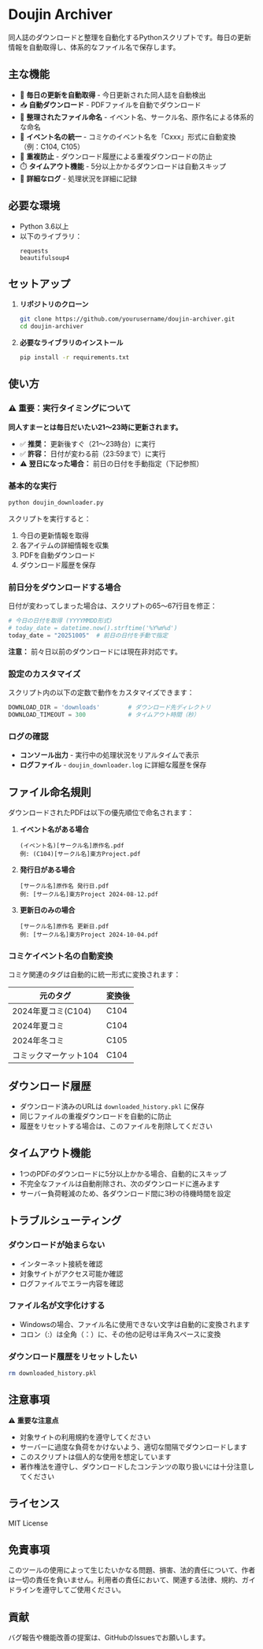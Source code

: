 # Doujin Archiver

同人誌のダウンロードと整理を自動化するPythonスクリプトです。毎日の更新情報を自動取得し、体系的なファイル名で保存します。

## 主な機能

- 📅 **毎日の更新を自動取得** - 今日更新された同人誌を自動検出
- 📥 **自動ダウンロード** - PDFファイルを自動でダウンロード
- 📁 **整理されたファイル命名** - イベント名、サークル名、原作名による体系的な命名
- 🎪 **イベント名の統一** - コミケのイベント名を「Cxxx」形式に自動変換（例：C104, C105）
- 🔄 **重複防止** - ダウンロード履歴による重複ダウンロードの防止
- ⏱️ **タイムアウト機能** - 5分以上かかるダウンロードは自動スキップ
- 📝 **詳細なログ** - 処理状況を詳細に記録

## 必要な環境

- Python 3.6以上
- 以下のライブラリ：
  ```
  requests
  beautifulsoup4
  ```

## セットアップ

1. **リポジトリのクローン**
   ```bash
   git clone https://github.com/yourusername/doujin-archiver.git
   cd doujin-archiver
   ```

2. **必要なライブラリのインストール**
   ```bash
   pip install -r requirements.txt
   ```

## 使い方

### ⚠️ 重要：実行タイミングについて

**同人すまーとは毎日だいたい21～23時に更新されます。**

- ✅ **推奨：** 更新後すぐ（21～23時台）に実行
- ✅ **許容：** 日付が変わる前（23:59まで）に実行
- ⚠️ **翌日になった場合：** 前日の日付を手動指定（下記参照）

### 基本的な実行

```bash
python doujin_downloader.py
```

スクリプトを実行すると：
1. 今日の更新情報を取得
2. 各アイテムの詳細情報を収集
3. PDFを自動ダウンロード
4. ダウンロード履歴を保存

### 前日分をダウンロードする場合

日付が変わってしまった場合は、スクリプトの65～67行目を修正：

```python
# 今日の日付を取得 (YYYYMMDD形式)
# today_date = datetime.now().strftime('%Y%m%d')
today_date = "20251005"  # 前日の日付を手動で指定
```

**注意：** 前々日以前のダウンロードには現在非対応です。

### 設定のカスタマイズ

スクリプト内の以下の定数で動作をカスタマイズできます：

```python
DOWNLOAD_DIR = 'downloads'        # ダウンロード先ディレクトリ
DOWNLOAD_TIMEOUT = 300            # タイムアウト時間（秒）
```

### ログの確認

- **コンソール出力** - 実行中の処理状況をリアルタイムで表示
- **ログファイル** - `doujin_downloader.log` に詳細な履歴を保存

## ファイル命名規則

ダウンロードされたPDFは以下の優先順位で命名されます：

1. **イベント名がある場合**
   ```
   (イベント名)[サークル名]原作名.pdf
   例: (C104)[サークル名]東方Project.pdf
   ```

2. **発行日がある場合**
   ```
   [サークル名]原作名 発行日.pdf
   例: [サークル名]東方Project 2024-08-12.pdf
   ```

3. **更新日のみの場合**
   ```
   [サークル名]原作名 更新日.pdf
   例: [サークル名]東方Project 2024-10-04.pdf
   ```

### コミケイベント名の自動変換

コミケ関連のタグは自動的に統一形式に変換されます：

| 元のタグ | 変換後 |
|---------|--------|
| 2024年夏コミ(C104) | C104 |
| 2024年夏コミ | C104 |
| 2024年冬コミ | C105 |
| コミックマーケット104 | C104 |

## ダウンロード履歴

- ダウンロード済みのURLは `downloaded_history.pkl` に保存
- 同じファイルの重複ダウンロードを自動的に防止
- 履歴をリセットする場合は、このファイルを削除してください

## タイムアウト機能

- 1つのPDFのダウンロードに5分以上かかる場合、自動的にスキップ
- 不完全なファイルは自動削除され、次のダウンロードに進みます
- サーバー負荷軽減のため、各ダウンロード間に3秒の待機時間を設定

## トラブルシューティング

### ダウンロードが始まらない
- インターネット接続を確認
- 対象サイトがアクセス可能か確認
- ログファイルでエラー内容を確認

### ファイル名が文字化けする
- Windowsの場合、ファイル名に使用できない文字は自動的に変換されます
- コロン（:）は全角（：）に、その他の記号は半角スペースに変換

### ダウンロード履歴をリセットしたい
```bash
rm downloaded_history.pkl
```

## 注意事項

⚠️ **重要な注意点**

- 対象サイトの利用規約を遵守してください
- サーバーに過度な負荷をかけないよう、適切な間隔でダウンロードします
- このスクリプトは個人的な使用を想定しています
- 著作権法を遵守し、ダウンロードしたコンテンツの取り扱いには十分注意してください

## ライセンス

MIT License

## 免責事項

このツールの使用によって生じたいかなる問題、損害、法的責任について、作者は一切の責任を負いません。利用者の責任において、関連する法律、規約、ガイドラインを遵守してご使用ください。

## 貢献

バグ報告や機能改善の提案は、GitHubのIssuesでお願いします。